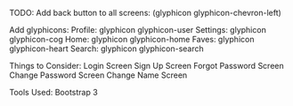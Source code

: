 TODO: 
Add back button to all screens: (glyphicon glyphicon-chevron-left)

Add glyphicons:
Profile: glyphicon glyphicon-user
Settings: glyphicon glyphicon-cog
Home: glyphicon glyphicon-home
Faves: glyphicon glyphicon-heart
Search: glyphicon glyphicon-search

Things to Consider:
Login Screen
Sign Up Screen
Forgot Password Screen
Change Password Screen
Change Name Screen

Tools Used:
Bootstrap 3

